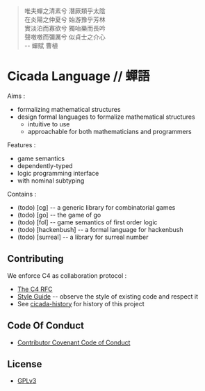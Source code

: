 > 唯夫蟬之清素兮 潛厥類乎太陰  
> 在炎陽之仲夏兮 始游豫乎芳林  
> 實淡泊而寡欲兮 獨咍樂而長吟  
> 聲噭噭而彌厲兮 似貞士之介心  
> -- 蟬賦 曹植  

# Cicada Language // 蟬語

Aims :
- formalizing mathematical structures
- design formal languages to formalize mathematical structures
  - intuitive to use
  - approachable for both mathematicians and programmers

Features :
- game semantics
- dependently-typed
- logic programming interface
- with nominal subtyping

Contains :
- (todo) [cg] -- a generic library for combinatorial games
- (todo) [go] -- the game of go
- (todo) [fol] -- game semantics of first order logic
- (todo) [hackenbush] -- a formal language for hackenbush
- (todo) [surreal] -- a library for surreal number

## Contributing

We enforce C4 as collaboration protocol :
- [The C4 RFC](https://rfc.zeromq.org/spec:42/C4)
- [Style Guide](STYLE-GUIDE.md) -- observe the style of existing code and respect it
- See [cicada-history](http://github.com/xieyuheng/cicada-history) for history of this project

## Code Of Conduct

- [Contributor Covenant Code of Conduct](CODE-OF-CONDUCT.md)

## License

- [GPLv3](LICENSE)
